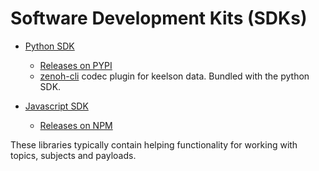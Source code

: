 # Software Development Kits (SDKs)

- [Python SDK](https://github.com/RISE-Maritime/keelson/sdks/python/README.md)
    - [Releases on PYPI](https://pypi.org/project/keelson/#history)
    - [zenoh-cli](https://github.com/MO-RISE/zenoh-cli) codec plugin for keelson data. Bundled with the python SDK.

- [Javascript SDK](https://github.com/RISE-Maritime/keelson/sdks/js/README.md)
    - [Releases on NPM](https://www.npmjs.com/package/keelson-js?activeTab=versions)

These libraries typically contain helping functionality for working with topics, subjects and payloads.
